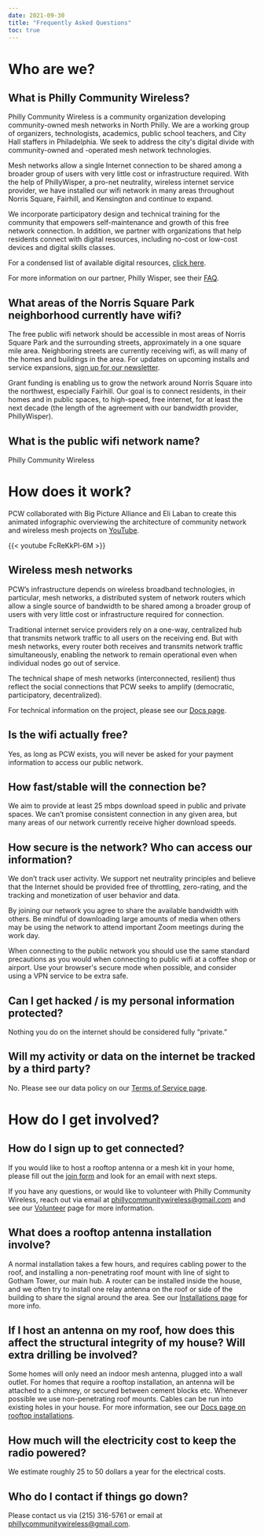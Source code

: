 ```yaml
---
date: 2021-09-30
title: "Frequently Asked Questions"
toc: true
---
```


# Who are we?

## What is Philly Community Wireless?

Philly Community Wireless is a community organization developing community-owned mesh networks in North Philly. We are a working group of organizers, technologists, academics, public school teachers, and City Hall staffers in Philadelphia. We seek to address the city's digital divide with community-owned and -operated mesh network technologies.  

Mesh networks allow a single Internet connection to be shared among a broader group of users with very little cost or infrastructure required. With the help of PhillyWisper, a pro-net neutrality, wireless internet service provider, we have installed our wifi network in many areas throughout Norris Square, Fairhill, and Kensington and continue to expand.  

We incorporate participatory design and technical training for the community that empowers self-maintenance and growth of this free network connection. In addition, we partner with organizations that help residents connect with digital resources, including no-cost or low-cost devices and digital skills classes.  

For a condensed list of available digital resources, [click here](https://phillycommunitywireless.org/resources/).

For more information on our partner, Philly Wisper, see their [FAQ](https://phillywisper.net/faq/).

## What areas of the Norris Square Park neighborhood currently have wifi?

The free public wifi network should be accessible in most areas of Norris Square Park and the surrounding streets, approximately in a one square mile area.  Neighboring streets are currently receiving wifi, as will many of the homes and buildings in the area. For updates on upcoming installs and service expansions, [sign up for our newsletter](https://phillycommunitywireless.us5.list-manage.com/subscribe?u=7a97e4278a5833f5505a85940&id=6af414f631).

Grant funding is enabling us to grow the network around Norris Square into the northwest, especially Fairhill. Our goal is to connect residents, in their homes and in public spaces, to high-speed, free internet, for at least the next decade (the length of the agreement with our bandwidth provider, PhillyWisper).

## What is the public wifi network name?

Philly Community Wireless

# How does it work?

PCW collaborated with Big Picture Alliance and Eli Laban to create this animated infographic overviewing the architecture of community network and wireless mesh projects on [YouTube](https://www.youtube.com/embed/nmuGwgVoAgI).

{{< youtube FcReKkPl-6M >}}
    
## Wireless mesh networks

PCW’s infrastructure depends on wireless broadband technologies, in particular, mesh networks, a distributed system of network routers which allow a single source of bandwidth to be shared among a broader group of users with very little cost or infrastructure required for connection.

Traditional internet service providers rely on a one-way, centralized hub that transmits network traffic to all users on the receiving end. But with mesh networks, every router both receives and transmits network traffic simultaneously, enabling the network to remain operational even when individual nodes go out of service.

The technical shape of mesh networks (interconnected, resilient) thus reflect the social connections that PCW seeks to amplify (democratic, participatory, decentralized).

For technical information on the project, please see our [Docs page](https://docs.phillycommunitywireless.org/en/latest/).

## Is the wifi actually free?

Yes, as long as PCW exists, you will never be asked for your payment information to access our public network.

## How fast/stable will the connection be?

We aim to provide at least 25 mbps download speed in public and private spaces. We can’t promise consistent connection in any given area, but many areas of our network currently receive higher download speeds.

## How secure is the network? Who can access our information?

We don’t track user activity. We support net neutrality principles and believe that the Internet should be provided free of throttling, zero-rating, and the tracking and monetization of user behavior and data.

By joining our network you agree to share the available bandwidth with others. Be mindful of downloading large amounts of media when others may be using the network to attend important Zoom meetings during the work day. 

When connecting to the public network you should use the same standard precautions as you would when connecting to public wifi at a coffee shop or airport. Use your browser's secure mode when possible, and consider using a VPN service to be extra safe.

## Can I get hacked / is my personal information protected?

Nothing you do on the internet should be considered fully “private.”

## Will my activity or data on the internet be tracked by a third party?

No. Please see our data policy on our [Terms of Service page](https://phillycommunitywireless.org/termsofservice/).

# How do I get involved?

## How do I sign up to get connected?

If you would like to host a rooftop antenna or a mesh kit in your home, please fill out the [join form](https://docs.google.com/forms/d/e/1FAIpQLSfjx0A9mFxMiXSb1jisgcHFHwTzktsuz4c36Ja1tVOQjjXzow/viewform) and look for an email with next steps.

If you have any questions, or would like to volunteer with Philly Community Wireless, reach out via email at phillycommunitywireless@gmail.com and see our [Volunteer](https://phillycommunitywireless.org/volunteer/) page for more information.

## What does a rooftop antenna installation involve?

A normal installation takes a few hours, and requires cabling power to the roof, and installing a non-penetrating roof mount with line of sight to Gotham Tower, our main hub. A router can be installed inside the house, and we often try to install one relay antenna on the roof or side of the building to share the signal around the area. See our [Installations page](https://docs.phillycommunitywireless.org/en/latest/installations/) for more info.

## If I host an antenna on my roof, how does this affect the structural integrity of my house? Will extra drilling be involved?

Some homes will only need an indoor mesh antenna, plugged into a wall outlet. For homes that require a rooftop installation, an antenna will be attached to a chimney, or secured between cement blocks etc. Whenever possible we use non-penetrating roof mounts. Cables can be run into existing holes in your house. For more information, see our [Docs page on rooftop installations](https://docs.phillycommunitywireless.org/en/latest/rooftop%20installation/).

## How much will the electricity cost to keep the radio powered?

We estimate roughly 25 to 50 dollars a year for the electrical costs.

## Who do I contact if things go down?

Please contact us via (215) 316-5761 or email at phillycommunitywireless@gmail.com.
